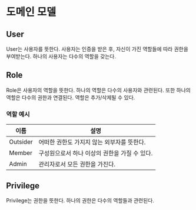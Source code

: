 # 도메인 모델

## User

User는 사용자를 뜻한다. 사용자는 인증을 받은 후, 자신이 가진 역할들에 따라 권한을 부여받는다. 하나의 사용자는 다수의 역할을 갖는다.

## Role

Role은 사용자의 역할을 뜻한다. 하나의 역할은 다수의 사용자와 관련된다. 또한 하나의 역할은 다수의 권한과 연결된다. 역할은 추가/삭제될 수 있다.

### 역할 예시

| 이름     | 설명                                          |
| -------- | --------------------------------------------- |
| Outsider | 어떠한 권한도 가지지 않는 외부자를 뜻한다.    |
| Member   | 구성원으로서 하나 이상의 권한을 가질 수 있다. |
| Admin    | 관리자로서 모든 권한을 가진다.                |

## Privilege

Privilege는 권한을 뜻한다. 하나의 권한은 다수의 역할들과 관련된다.

